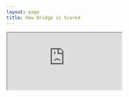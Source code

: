 ```yaml
---
layout: page
title: How Bridge is Scored
---
```

<iframe src="https://docs.google.com/document/d/e/2PACX-1vSe0mcktTG_xdGPQ5xn9wR4SJ2YSH_1aR2gwht_HQWHmjNczFHd2wUdBtphiwBxGAWIhs0tlAgOwrGk/pub?embedded=true" class="gdoc">
</iframe>

